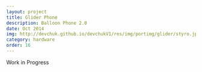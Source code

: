 ```yaml
---
layout: project
title: Glider Phone
description: Balloon Phone 2.0
date: Oct 2014
img: http://devchuk.github.io/devchukV1/res/img/portimg/glider/styro.jpg
category: hardware
order: 16
---
```


Work in Progress